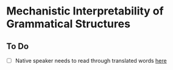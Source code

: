 # Mechanistic Interpretability of Grammatical Structures
## To Do
- [ ] Native speaker needs to read through translated words [here](data_generation/templates.json)
